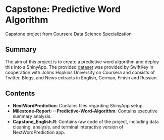 # Capstone: Predictive Word Algorithm
Capstone project from Coursera Data Science Specialization

## Summary

The aim of this project is to create a predictive word algorithm and deploy this into a ShinyApp. The provided [dataset](https://d396qusza40orc.cloudfront.net/dsscapstone/dataset/Coursera-SwiftKey.zip) was provided by SwiftKey in cooperation with Johns Hopkins University on Coursera and consists of Twitter, Blogs, and News extracts in English, German, Finish and Russian.

## Contents
+ **NextWordPrediction**: Contains files regarding ShinyApp setup.
+ **Milestone-Report---Predictive-Word-Algorithm**: Contains executive summary analysis.
+ **Capstone_English.R**: Contains raw code of the project, including data cleaning, analysis, and terminal interactive version of NextWordPrediction app.
